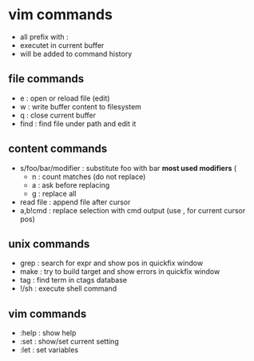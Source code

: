 # vim commands #
- all prefix with :
- executet in current buffer
- will be added to command history

## file commands ##
- e : open or reload file (edit)
- w : write buffer content to filesystem
- q : close current buffer
- find : find file under path and edit it


## content commands ##
- s/foo/bar/modifier : substitute foo with bar
  **most used modifiers** (
  * n : count matches (do not replace)
  * a : ask before replacing
  * g : replace all
- read file : append file after cursor
- a,b!cmd : replace selection with cmd output (use , for current cursor pos)

## unix commands ##
- grep : search for expr and show pos in quickfix window
- make : try to build target and show errors in quickfix window
- tag : find term in ctags database
- !/sh : execute shell command

## vim commands ##
- :help : show help
- :set : show/set current setting
- :let : set variables

